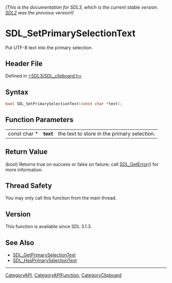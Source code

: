 ###### (This is the documentation for SDL3, which is the current stable version. [SDL2](https://wiki.libsdl.org/SDL2/) was the previous version!)
# SDL_SetPrimarySelectionText

Put UTF-8 text into the primary selection.

## Header File

Defined in [<SDL3/SDL_clipboard.h>](https://github.com/libsdl-org/SDL/blob/main/include/SDL3/SDL_clipboard.h)

## Syntax

```c
bool SDL_SetPrimarySelectionText(const char *text);
```

## Function Parameters

|              |          |                                             |
| ------------ | -------- | ------------------------------------------- |
| const char * | **text** | the text to store in the primary selection. |

## Return Value

(bool) Returns true on success or false on failure; call
[SDL_GetError](SDL_GetError)() for more information.

## Thread Safety

You may only call this function from the main thread.

## Version

This function is available since SDL 3.1.3.

## See Also

- [SDL_GetPrimarySelectionText](SDL_GetPrimarySelectionText)
- [SDL_HasPrimarySelectionText](SDL_HasPrimarySelectionText)

----
[CategoryAPI](CategoryAPI), [CategoryAPIFunction](CategoryAPIFunction), [CategoryClipboard](CategoryClipboard)

